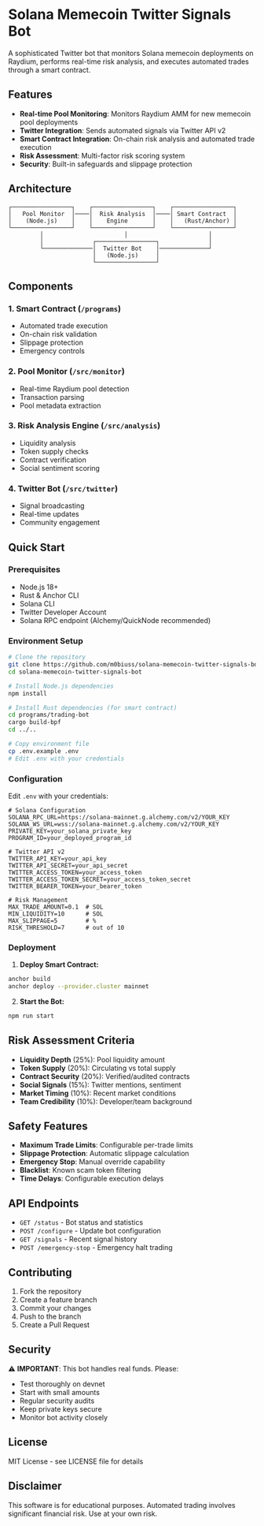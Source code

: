 # Solana Memecoin Twitter Signals Bot

A sophisticated Twitter bot that monitors Solana memecoin deployments on Raydium, performs real-time risk analysis, and executes automated trades through a smart contract.

## Features

- **Real-time Pool Monitoring**: Monitors Raydium AMM for new memecoin pool deployments
- **Twitter Integration**: Sends automated signals via Twitter API v2
- **Smart Contract Integration**: On-chain risk analysis and automated trade execution
- **Risk Assessment**: Multi-factor risk scoring system
- **Security**: Built-in safeguards and slippage protection

## Architecture

```
┌─────────────────┐    ┌─────────────────┐    ┌─────────────────┐
│   Pool Monitor  │────│  Risk Analysis  │────│ Smart Contract  │
│    (Node.js)    │    │    Engine       │    │   (Rust/Anchor) │
└─────────────────┘    └─────────────────┘    └─────────────────┘
         │                       │                       │
         │              ┌─────────────────┐              │
         └──────────────│  Twitter Bot    │──────────────┘
                        │   (Node.js)     │
                        └─────────────────┘
```

## Components

### 1. Smart Contract (`/programs`)
- Automated trade execution
- On-chain risk validation
- Slippage protection
- Emergency controls

### 2. Pool Monitor (`/src/monitor`)
- Real-time Raydium pool detection
- Transaction parsing
- Pool metadata extraction

### 3. Risk Analysis Engine (`/src/analysis`)
- Liquidity analysis
- Token supply checks
- Contract verification
- Social sentiment scoring

### 4. Twitter Bot (`/src/twitter`)
- Signal broadcasting
- Real-time updates
- Community engagement

## Quick Start

### Prerequisites

- Node.js 18+
- Rust & Anchor CLI
- Solana CLI
- Twitter Developer Account
- Solana RPC endpoint (Alchemy/QuickNode recommended)

### Environment Setup

```bash
# Clone the repository
git clone https://github.com/m0biuss/solana-memecoin-twitter-signals-bot.git
cd solana-memecoin-twitter-signals-bot

# Install Node.js dependencies
npm install

# Install Rust dependencies (for smart contract)
cd programs/trading-bot
cargo build-bpf
cd ../..

# Copy environment file
cp .env.example .env
# Edit .env with your credentials
```

### Configuration

Edit `.env` with your credentials:

```env
# Solana Configuration
SOLANA_RPC_URL=https://solana-mainnet.g.alchemy.com/v2/YOUR_KEY
SOLANA_WS_URL=wss://solana-mainnet.g.alchemy.com/v2/YOUR_KEY
PRIVATE_KEY=your_solana_private_key
PROGRAM_ID=your_deployed_program_id

# Twitter API v2
TWITTER_API_KEY=your_api_key
TWITTER_API_SECRET=your_api_secret
TWITTER_ACCESS_TOKEN=your_access_token
TWITTER_ACCESS_TOKEN_SECRET=your_access_token_secret
TWITTER_BEARER_TOKEN=your_bearer_token

# Risk Management
MAX_TRADE_AMOUNT=0.1  # SOL
MIN_LIQUIDITY=10      # SOL
MAX_SLIPPAGE=5        # %
RISK_THRESHOLD=7      # out of 10
```

### Deployment

1. **Deploy Smart Contract:**
```bash
anchor build
anchor deploy --provider.cluster mainnet
```

2. **Start the Bot:**
```bash
npm run start
```

## Risk Assessment Criteria

- **Liquidity Depth** (25%): Pool liquidity amount
- **Token Supply** (20%): Circulating vs total supply
- **Contract Security** (20%): Verified/audited contracts
- **Social Signals** (15%): Twitter mentions, sentiment
- **Market Timing** (10%): Recent market conditions
- **Team Credibility** (10%): Developer/team background

## Safety Features

- **Maximum Trade Limits**: Configurable per-trade limits
- **Slippage Protection**: Automatic slippage calculation
- **Emergency Stop**: Manual override capability
- **Blacklist**: Known scam token filtering
- **Time Delays**: Configurable execution delays

## API Endpoints

- `GET /status` - Bot status and statistics
- `POST /configure` - Update bot configuration
- `GET /signals` - Recent signal history
- `POST /emergency-stop` - Emergency halt trading

## Contributing

1. Fork the repository
2. Create a feature branch
3. Commit your changes
4. Push to the branch
5. Create a Pull Request

## Security

⚠️ **IMPORTANT**: This bot handles real funds. Please:
- Test thoroughly on devnet
- Start with small amounts
- Regular security audits
- Keep private keys secure
- Monitor bot activity closely

## License

MIT License - see LICENSE file for details

## Disclaimer

This software is for educational purposes. Automated trading involves significant financial risk. Use at your own risk.